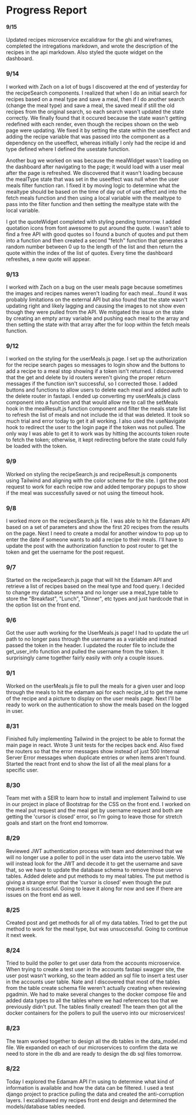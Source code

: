 # Progress Report

#### 9/15

Updated recipes microservice excalidraw for the ghi and wireframes, completed the intregations markdown, and wrote the description of the recipes in the api markdown. Also styled the quote widget on the dashboard.

### 9/14

I worked with Zach on a lot of bugs I discovered at the end of yesterday for the recipeSearch components. I realized that when I do an initial search for recipes based on a meal type and save a meal, then if I do another search (change the meal type) and save a meal, the saved meal if still the old recipes from the original search, so each search wasn't updated the state correctly. We finally found that it occured because the state wasn't getting redefined with each render, even though the recipes shown on the web page were updating. We fixed it by setting the state within the useeffect and adding the recipe variable that was passed into the component as a dependency on the useeffect, whereas initially I only had the recipe id and type defined where I defined the usestate function.

Another bug we worked on was because the mealWidget wasn't loading on the dashboard after navigating to the page; it would load with a user meal after the page is refreshed. We discovered that it wasn't loading because the mealType state that was set in the useeffect was null when the user meals filter function ran. I fixed it by moving logic to determine what the mealtype should be based on the time of day out of use effect and into the fetch meals function and then using a local variable with the mealtype to pass into the filter function and then setting the mealtype state with the local variable.

I got the quoteWidget completed with styling pending tomorrow. I added quotation icons from font awesome to put around the quote. I wasn't able to find a free API with good quotes so I found a bunch of quotes and put them into a function and then created a second "fetch" function that generates a random number between 0 up to the length of the list and then return the quote within the index of the list of quotes. Every time the dashboard refreshes, a new quote will appear.

### 9/13

I worked with Zach on a bug on the user meals page because sometimes the images and recipes names weren't loading for each meal...found it was probably limitations on the external API but also found that the state wasn't updating right and likely lagging and causing the images to not show even though they were pulled from the API. We mitigated the issue on the state by creating an empty array variable and pushing each meal to the array and then setting the state with that array after the for loop within the fetch meals function.

### 9/12

I worked on the styling for the userMeals.js page. I set up the authorization for the recipe search pages so messages to login show and the buttons to add a recipe to a meal stop showing if a token isn't returned. I discovered that the get and delete by id routers weren't giving the proper return messages if the function isn't successful, so I corrected those. I added buttons and functions to allow users to delete each meal and added auth to the delete router in fastapi. I ended up converting my userMeals.js class component into a function and that would allow me to call the setMeals hook in the mealResult.js function component and filter the meals state list to refresh the list of meals and not include the id that was deleted. It took so much trial and error today to get it all working. I also used the useNavigate hook to redirect the user to the login page if the token was not pulled. The only way I was able to get it to work was by hitting the accounts token route to fetch the token; otherwise, it kept redirecting before the state could fully be loaded with the token.

### 9/9

Worked on styling the recipeSearch.js and recipeResult.js components using Tailwind and aligning with the color scheme for the site. I got the post request to work for each recipe row and added temporary popups to show if the meal was successfully saved or not using the timeout hook.

### 9/8

I worked more on the recipesSearch.js file. I was able to hit the Edamam API based on a set of parameters and show the first 20 recipes from the results on the page. Next I need to create a modal for another window to pop up to enter the date if someone wants to add a recipe to their meals. I'll have to update the post with the authorization function to post router to get the token and get the username for the post request.

### 9/7

Started on the recipeSearch.js page that will hit the Edamam API and retrieve a list of recipes based on the meal type and food query. I decided to change my database schema and no longer use a meal_type table to store the "Breakfast", "Lunch", "Dinner", etc types and just hardcode that in the option list on the front end.

### 9/6

Got the user auth working for the UserMeals.js page! I had to update the url path to no longer pass through the username as a variable and instead passed the token in the header. I updated the router file to include the get_user_info function and pulled the username from the token. It surprisingly came together fairly easily with only a couple issues.

### 9/1

Worked on the userMeals.js file to pull the meals for a given user and loop through the meals to hit the edamam api for each recipe_id to get the name of the recipe and a picture to display on the user meals page. Next I'll be ready to work on the authentication to show the meals based on the logged in user.

### 8/31

Finished fully implementing Tailwind in the project to be able to format the main page in react. Wrote 3 unit tests for the recipes back end. Also fixed the routers so that the error messages show instead of just 500 Internal Server Error messages when duplicate entries or when items aren't found.
Started the react front end to show the list of all the meal plans for a specific user.

### 8/30

Team met with a SEIR to learn how to install and implement Tailwind to use in our project in place of Bootstrap for the CSS on the front end. I worked on the meal put request and the meal get by username request and both are getting the 'cursor is closed' error, so I'm going to leave those for stretch goals and start on the front end tomorrow.

### 8/29

Reviewed JWT authentication process with team and determined that we will no longer use a poller to poll in the user data into the uservo table. We will instead look for the JWT and decode it to get the username and save that, so we have to update the database schema to remove those uservo tables. Added delete and put methods to my meal tables. The put method is giving a strange error that the 'cursor is closed' even though the put request is successful. Going to leave it along for now and see if there are issues on the front end as well.

### 8/25

Created post and get methods for all of my data tables. Tried to get the put method to work for the meal type, but was unsuccessful. Going to continue it next week.

### 8/24

Tried to build the poller to get user data from the accounts microservice. When trying to create a test user in the accounts fastapi swagger site, the user post wasn't working, so the team added an sql file to insert a test user in the accounts user table. Nate and I discovered that most of the tables from the table create schema file weren't actually creating when reviewing pgadmin. We had to make several changes to the docker compose file and added data types to all the tables where we had references too that we previously didn't put. The tables finally created! The team then got all the docker containers for the pollers to pull the uservo into our microservices!

### 8/23

The team worked together to design all the db tables in the data_model.md file. We expanded on each of our microservices to confirm the data we need to store in the db and are ready to design the db sql files tomorrow.

### 8/22

Today I explored the Edamam API I'm using to determine what kind of information is available and how the data can be filtered. I used a test django project to practice pulling the data and created the anti-corruption layers. I excalidrawed my recipes front end design and determined the models/database tables needed.
